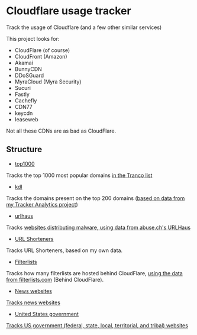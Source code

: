 # Cloudflare usage tracker
Track the usage of Cloudflare (and a few other similar services)

This project looks for:
- CloudFlare (of course)
- CloudFront (Amazon)
- Akamai
- BunnyCDN
- DDoSGuard
- MyraCloud (Myra Security)
- Sucuri
- Fastly
- Cachefly
- CDN77
- keycdn
- leaseweb

Not all these CDNs are as bad as CloudFlare.

## Structure
- [top1000](./top1000/report.md)

Tracks the top 1000 most popular domains [in the Tranco list](https://tranco-list.eu/)
- [kdl](./kdl/report.md)

Tracks the domains present on the top 200 domains ([based on data from my Tracker Analytics project](https://github.com/iam-py-test/tracker_analytics/))
- [urlhaus](./urlhaus/report.md)

Tracks [websites distributing malware, using data from abuse.ch's URLHaus](https://urlhaus.abuse.ch/)
- [URL Shorteners](./urlshort/report.md)

Tracks URL Shorteners, based on my own data.
- [Filterlists](./filterlists/report.md)

Tracks how many filterlists are hosted behind CloudFlare, [using the data from filterlists.com](https://filterlists.com/) (Behind CloudFlare).

- [News websites](./news_websites/report.md)

[Tracks news websites](./data/news.txt)

- [United States government](./us_gov/report.md)

[Tracks US government (federal, state, local, territorial, and tribal) websites](./data/usgov.txt)
